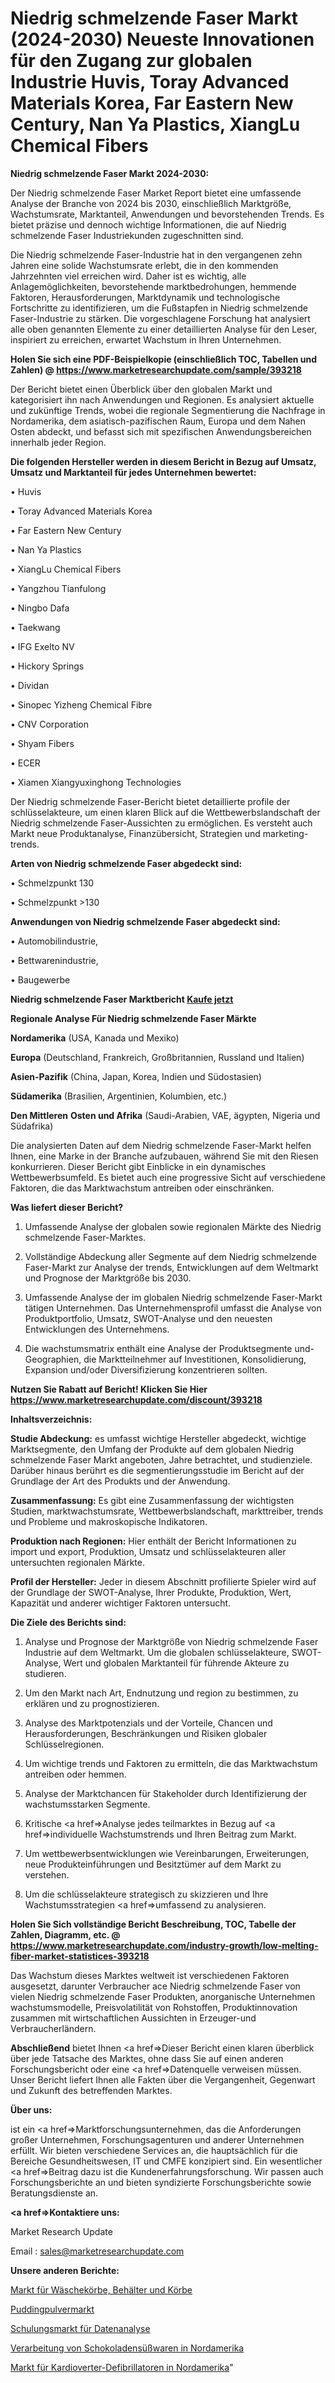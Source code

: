 # Niedrig schmelzende Faser Markt (2024-2030) Neueste Innovationen für den Zugang zur globalen Industrie Huvis, Toray Advanced Materials Korea, Far Eastern New Century, Nan Ya Plastics, XiangLu Chemical Fibers

<strong>Niedrig schmelzende Faser Markt 2024-2030:</strong>

Der Niedrig schmelzende Faser Market Report bietet eine umfassende Analyse der Branche von 2024 bis 2030, einschließlich Marktgröße, Wachstumsrate, Marktanteil, Anwendungen und bevorstehenden Trends. Es bietet präzise und dennoch wichtige Informationen, die auf Niedrig schmelzende Faser Industriekunden zugeschnitten sind.

Die Niedrig schmelzende Faser-Industrie hat in den vergangenen zehn Jahren eine solide Wachstumsrate erlebt, die in den kommenden Jahrzehnten viel erreichen wird. Daher ist es wichtig, alle Anlagemöglichkeiten, bevorstehende marktbedrohungen, hemmende Faktoren, Herausforderungen, Marktdynamik und technologische Fortschritte zu identifizieren, um die Fußstapfen in Niedrig schmelzende Faser-Industrie zu stärken. Die vorgeschlagene Forschung hat analysiert alle oben genannten Elemente zu einer detaillierten Analyse für den Leser, inspiriert zu erreichen, erwartet Wachstum in Ihren Unternehmen.

<strong>Holen Sie sich eine PDF-Beispielkopie (einschließlich TOC, Tabellen und Zahlen) @
</strong><strong><a href=https://www.marketresearchupdate.com/sample/393218><strong>https://www.marketresearchupdate.com/sample/393218</u></font></a></strong></strong>

Der Bericht bietet einen Überblick über den globalen Markt und kategorisiert ihn nach Anwendungen und Regionen. Es analysiert aktuelle und zukünftige Trends, wobei die regionale Segmentierung die Nachfrage in Nordamerika, dem asiatisch-pazifischen Raum, Europa und dem Nahen Osten abdeckt, und befasst sich mit spezifischen Anwendungsbereichen innerhalb jeder Region.

<strong>Die folgenden Hersteller werden in diesem Bericht in Bezug auf Umsatz, Umsatz und Marktanteil für jedes Unternehmen bewertet:</strong>

• Huvis

• Toray Advanced Materials Korea

• Far Eastern New Century

• Nan Ya Plastics

• XiangLu Chemical Fibers

• Yangzhou Tianfulong

• Ningbo Dafa

• Taekwang

• IFG Exelto NV

• Hickory Springs

• Dividan

• Sinopec Yizheng Chemical Fibre

• CNV Corporation

• Shyam Fibers

• ECER

• Xiamen Xiangyuxinghong Technologies

Der Niedrig schmelzende Faser-Bericht bietet detaillierte profile der schlüsselakteure, um einen klaren Blick auf die Wettbewerbslandschaft der Niedrig schmelzende Faser-Aussichten zu ermöglichen. Es versteht auch Markt neue Produktanalyse, Finanzübersicht, Strategien und marketing-trends.

<strong>Arten von Niedrig schmelzende Faser abgedeckt sind:</strong>

• Schmelzpunkt 130 

• Schmelzpunkt >130 

<strong>Anwendungen von Niedrig schmelzende Faser abgedeckt sind:</strong>

• Automobilindustrie,

• Bettwarenindustrie,

• Baugewerbe

<strong>Niedrig schmelzende Faser Marktbericht <a href=https://www.marketresearchupdate.com/buynow/393218>Kaufe jetzt</a></strong>

<strong>Regionale Analyse Für Niedrig schmelzende Faser Märkte</strong>

<strong>Nordamerika</strong> (USA, Kanada und Mexiko)

<strong>Europa</strong> (Deutschland, Frankreich, Großbritannien, Russland und Italien)

<strong>Asien-Pazifik</strong> (China, Japan, Korea, Indien und Südostasien)

<strong>Südamerika</strong> (Brasilien, Argentinien, Kolumbien, etc.)

<strong>Den Mittleren</strong> <strong>Osten und Afrika</strong> (Saudi-Arabien, VAE, ägypten, Nigeria und Südafrika)

Die analysierten Daten auf dem Niedrig schmelzende Faser-Markt helfen Ihnen, eine Marke in der Branche aufzubauen, während Sie mit den Riesen konkurrieren. Dieser Bericht gibt Einblicke in ein dynamisches Wettbewerbsumfeld. Es bietet auch eine progressive Sicht auf verschiedene Faktoren, die das Marktwachstum antreiben oder einschränken.

<strong>Was liefert dieser Bericht?</strong>

1. Umfassende Analyse der globalen sowie regionalen Märkte des Niedrig schmelzende Faser-Marktes.

2. Vollständige Abdeckung aller Segmente auf dem Niedrig schmelzende Faser-Markt zur Analyse der trends, Entwicklungen auf dem Weltmarkt und Prognose der Marktgröße bis 2030.

3. Umfassende Analyse der im globalen Niedrig schmelzende Faser-Markt tätigen Unternehmen. Das Unternehmensprofil umfasst die Analyse von Produktportfolio, Umsatz, SWOT-Analyse und den neuesten Entwicklungen des Unternehmens.

4. Die wachstumsmatrix enthält eine Analyse der Produktsegmente und-Geographien, die Marktteilnehmer auf Investitionen, Konsolidierung, Expansion und/oder Diversifizierung konzentrieren sollten.

<strong>Nutzen Sie Rabatt auf Bericht! Klicken Sie Hier
</strong><strong><a href=https://www.marketresearchupdate.com/discount/393218>https://www.marketresearchupdate.com/discount/393218</b></u></font></strong></a>

<strong>Inhaltsverzeichnis:</strong>

<strong>Studie Abdeckung:</strong> es umfasst wichtige Hersteller abgedeckt, wichtige Marktsegmente, den Umfang der Produkte auf dem globalen Niedrig schmelzende Faser Markt angeboten, Jahre betrachtet, und studienziele. Darüber hinaus berührt es die segmentierungsstudie im Bericht auf der Grundlage der Art des Produkts und der Anwendung.

<strong>Zusammenfassung:</strong> Es gibt eine Zusammenfassung der wichtigsten Studien, marktwachstumsrate, Wettbewerbslandschaft, markttreiber, trends und Probleme und makroskopische Indikatoren.

<strong>Produktion nach Regionen:</strong> Hier enthält der Bericht Informationen zu import und export, Produktion, Umsatz und schlüsselakteuren aller untersuchten regionalen Märkte.

<strong>Profil der Hersteller:</strong> Jeder in diesem Abschnitt profilierte Spieler wird auf der Grundlage der SWOT-Analyse, Ihrer Produkte, Produktion, Wert, Kapazität und anderer wichtiger Faktoren untersucht.

<strong>Die Ziele des Berichts sind:</strong>

1) Analyse und Prognose der Marktgröße von Niedrig schmelzende Faser Industrie auf dem Weltmarkt.
Um die globalen schlüsselakteure, SWOT-Analyse, Wert und globalen Marktanteil für führende Akteure zu studieren.

2) Um den Markt nach Art, Endnutzung und region zu bestimmen, zu erklären und zu prognostizieren.

3) Analyse des Marktpotenzials und der Vorteile, Chancen und Herausforderungen, Beschränkungen und Risiken globaler Schlüsselregionen.

4) Um wichtige trends und Faktoren zu ermitteln, die das Marktwachstum antreiben oder hemmen.

5) Analyse der Marktchancen für Stakeholder durch Identifizierung der wachstumsstarken Segmente.

6) Kritische <a href=>Analyse</a> jedes teilmarktes in Bezug auf <a href=>individuelle</a> Wachstumstrends und Ihren Beitrag zum Markt.

7) Um wettbewerbsentwicklungen wie Vereinbarungen, Erweiterungen, neue Produkteinführungen und Besitztümer auf dem Markt zu verstehen.

8) Um die schlüsselakteure strategisch zu skizzieren und Ihre Wachstumsstrategien <a href=>umfassend</a> zu analysieren.

<strong>Holen Sie Sich vollständige Bericht Beschreibung, TOC, Tabelle der Zahlen, Diagramm, etc. @ </strong><strong><a href=https://www.marketresearchupdate.com/industry-growth/low-melting-fiber-market-statistices-393218>https://www.marketresearchupdate.com/industry-growth/low-melting-fiber-market-statistices-393218</a></font></strong>

Das Wachstum dieses Marktes weltweit ist verschiedenen Faktoren ausgesetzt, darunter Verbraucher ace Niedrig schmelzende Faser von vielen Niedrig schmelzende Faser Produkten, anorganische Unternehmen wachstumsmodelle, Preisvolatilität von Rohstoffen, Produktinnovation zusammen mit wirtschaftlichen Aussichten in Erzeuger-und Verbraucherländern.

<strong>Abschließend</strong> bietet Ihnen <a href=>Dieser</a> Bericht einen klaren überblick über jede Tatsache des Marktes, ohne dass Sie auf einen anderen Forschungsbericht oder eine <a href=>Datenquelle</a> verweisen müssen. Unser Bericht liefert Ihnen alle Fakten über die Vergangenheit, Gegenwart und Zukunft des betreffenden Marktes.

<strong>Über uns:</strong>

 ist ein <a href=>Marktfors</a>chungsunternehmen, das die Anforderungen großer Unternehmen, Forschungsagenturen und anderer Unternehmen erfüllt. Wir bieten verschiedene Services an, die hauptsächlich für die Bereiche Gesundheitswesen, IT und CMFE konzipiert sind. Ein wesentlicher <a href=>Beitrag</a> dazu ist die Kundenerfahrungsforschung. Wir passen auch Forschungsberichte an und bieten syndizierte Forschungsberichte sowie Beratungsdienste an.

<strong><a href=>Kontaktiere uns:</a></strong>

Market Research Update

Email : sales@marketresearchupdate.com

<strong>Unsere anderen Berichte:</strong>

<a href=https://www.linkedin.com/pulse/laundry-baskets-bins-hampers-market-latest-report>Markt für Wäschekörbe, Behälter und Körbe</a>

<a href=https://www.linkedin.com/pulse/custard-powder-market-report-2023-top-company>Puddingpulvermarkt</a>

<a href=https://www.linkedin.com/pulse/data-analytics-training-market-outlooks-2023>Schulungsmarkt für Datenanalyse</a>

<a href=https://www.linkedin.com/pulse/north-america-chocolate-confectionery-processing>Verarbeitung von Schokoladensüßwaren in Nordamerika</a>

<a href=https://www.linkedin.com/pulse/north-america-cardioverters-defibrillators-market-2023-2030>Markt für Kardioverter-Defibrillatoren in Nordamerika</a>"
